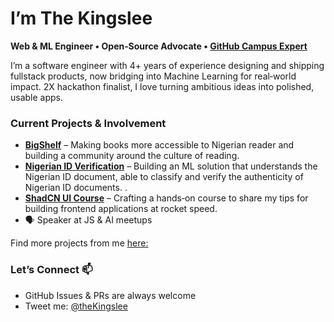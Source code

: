 # I’m The Kingslee

**Web & ML Engineer • Open‑Source Advocate • [GitHub Campus Expert](https://githubcampus.expert/thekingslee/)**


I’m a software engineer with 4+ years of experience designing and shipping fullstack products, now bridging into Machine Learning for real‑world impact. 2X hackathon finalist, I love turning ambitious ideas into polished, usable apps.





### Current Projects & Involvement

- **[BigShelf](https://mybigshelf.com/)** – Making books more accessible to Nigerian reader and building a community around the culture of reading.
- **[Nigerian ID Verification](https://ikaad.vercel.app/secure/prestart?verification-stages=%5B%22START%22%2C%22LIVELINESS_TEST%22%2C%22DOCUMENT_CAPTURE%22%2C%22FINISH%22%5D)** – Building an ML solution that understands the Nigerian ID document, able to classify and verify the authenticity of Nigerian ID documents. .
- **[ShadCN UI Course](https://youtu.be/1AIMlGy9U3Y)** –   Crafting a hands‑on course to share my tips for building frontend applications at rocket speed. 
- 🗣️ Speaker at JS & AI meetups

Find more projects from me [here:](https://thekingslee.vercel.app/projects) 


### Let’s Connect 📫 

- GitHub Issues & PRs are always welcome  
- Tweet me: [@theKingslee](https://twitter.com/thekingslee)   

